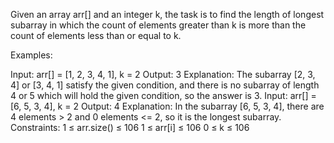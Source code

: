 Given an array arr[] and an integer k, the task is to find the length of longest subarray in which the count of elements greater than k is more than the count of elements less than or equal to k.

Examples:

Input: arr[] = [1, 2, 3, 4, 1], k = 2
Output: 3
Explanation: The subarray [2, 3, 4] or [3, 4, 1] satisfy the given condition, and there is no subarray of length 4 or 5 which will hold the given condition, so the answer is 3.
Input: arr[] = [6, 5, 3, 4], k = 2
Output: 4
Explanation: In the subarray [6, 5, 3, 4], there are 4 elements > 2 and 0 elements <= 2, so it is the longest subarray.
Constraints:
1 ≤ arr.size() ≤ 106
1 ≤ arr[i] ≤ 106
0 ≤ k ≤ 106